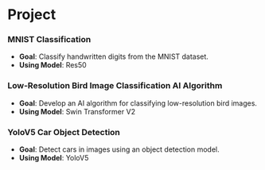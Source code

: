 # Project 
### MNIST Classification
- **Goal**: Classify handwritten digits from the MNIST dataset.
- **Using Model**: Res50 

### Low-Resolution Bird Image Classification AI Algorithm
- **Goal**: Develop an AI algorithm for classifying low-resolution bird images.
- **Using Model**: Swin Transformer V2

### YoloV5 Car Object Detection 
- **Goal**: Detect cars in images using an object detection model.
- **Using Model**: YoloV5
  
    
  

